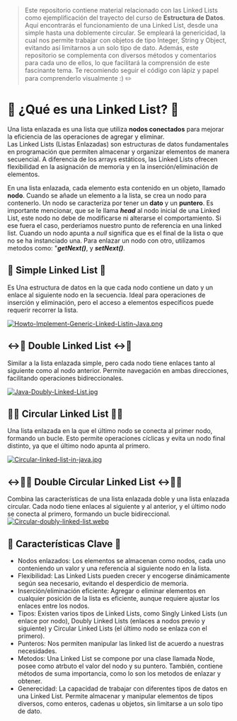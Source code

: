 > Este repositorio contiene material relacionado con las Linked Lists como ejemplificación del trayecto del curso de __Estructura de Datos__. Aquí encontrarás el funcionamiento de una Linked List, desde una simple hasta una doblemente circular. Se empleará la genericidad, la cual nos permite trabajar con objetos de tipo Integer, String y Object, evitando así limitarnos a un solo tipo de dato. Además, este repositorio se complementa con diversos métodos y comentarios para cada uno de ellos, lo que facilitará la comprensión de este fascinante tema. Te recomiendo seguir el código con lápiz y papel para comprenderlo visualmente :) ✏️

# 🔗 ¿Qué es una Linked List? 🔗
Una lista enlazada es una lista que utiliza __nodos conectados__ para mejorar la eficiencia de las operaciones de agregar y eliminar.  
Las Linked Lists (Listas Enlazadas) son estructuras de datos fundamentales en programación que permiten almacenar y organizar 
elementos de manera secuencial. A diferencia de los arrays estáticos, las Linked Lists ofrecen flexibilidad en la asignación de memoria 
y en la inserción/eliminación de elementos.  

En una lista enlazada, cada elemento esta contenido en un objeto, llamado __nodo__. Cuando se añade un elemento a la lista, se crea un nodo para contenerlo. Un nodo se caracteriza por tener un __dato__ y un __puntero__. Es importante mencionar, que se le llama ***head*** al nodo inicial de una Linked List, este nodo no debe de modificarse ni alterarse el comportamiento. Si ese fuera el caso, perderiamos nuestro punto de referencia en una linked list. Cuando un nodo apunta a _null_ significa que es el final de la lista o que no se ha instanciado una. Para enlazar un nodo con otro, utilizamos metodos como: "***getNext()***, y ***setNext()***. 

## 📝 Simple Linked List 📝
Es Una estructura de datos en la que cada nodo contiene un dato y un enlace al siguiente nodo en la secuencia. Ideal para operaciones de inserción y eliminación, pero el acceso a elementos específicos puede requerir recorrer la lista. 
 
[![Howto-Implement-Generic-Linked-Listin-Java.png](https://i.postimg.cc/8CvFPjsk/Howto-Implement-Generic-Linked-Listin-Java.png)](https://postimg.cc/qtkB1B8W)

## ↔️📝 Double Linked List ↔️📝
Similar a la lista enlazada simple, pero cada nodo tiene enlaces tanto al siguiente como al nodo anterior. Permite navegación en ambas direcciones, facilitando operaciones bidireccionales.  

[![Java-Doubly-Linked-List.jpg](https://i.postimg.cc/XqJLv2sT/Java-Doubly-Linked-List.jpg)](https://postimg.cc/PpgY3Ms4)

## 🔄📝 Circular Linked List 🔄📝
Una lista enlazada en la que el último nodo se conecta al primer nodo, formando un bucle. Esto permite operaciones cíclicas y evita un nodo final distinto, ya que el último nodo apunta al primero.  

[![Circular-linked-list-in-java.jpg](https://i.postimg.cc/nh8K8ct8/Circular-linked-list-in-java.jpg)](https://postimg.cc/8jHfMG5w)

## ↔️🔄📝 Double Circular Linked List ↔️🔄📝
Combina las características de una lista enlazada doble y una lista enlazada circular. Cada nodo tiene enlaces al siguiente y al anterior, y el último nodo se conecta al primero, formando un bucle bidireccional.  
[![Circular-doubly-linked-list.webp](https://i.postimg.cc/XqfFKmsZ/Circular-doubly-linked-list.webp)](https://postimg.cc/m1rtBXfR)

  
## 🔑 Características Clave 🔑
- Nodos enlazados: Los elementos se almacenan como nodos, cada uno conteniendo un valor y una referencia al siguiente nodo en la lista.  
- Flexibilidad: Las Linked Lists pueden crecer y encogerse dinámicamente según sea necesario, evitando el desperdicio de memoria.  
- Inserción/eliminación eficiente: Agregar o eliminar elementos en cualquier posición de la lista es eficiente, aunque requiere ajustar 
los enlaces entre los nodos.  
- Tipos: Existen varios tipos de Linked Lists, como Singly Linked Lists (un enlace por nodo), Doubly Linked Lists 
(enlaces a nodos previo y siguiente) y Circular Linked Lists (el último nodo se enlaza con el primero).  
- Punteros: Nos permiten manipular las linked list de acuerdo a nuestras necesidades.  
- Metodos: Una Linked List se compone por una clase llamada Node, posee como atrbuto el valor del nodo y su puntero. También, contiene métodos de suma importancia, como lo son los metodos de enlazar y obtener.
- Generecidad: La capacidad de trabajar con diferentes tipos de datos en una Linked List. Permite almacenar y manipular elementos de tipos diversos, como enteros, cadenas u objetos, sin limitarse a un solo tipo de dato.
